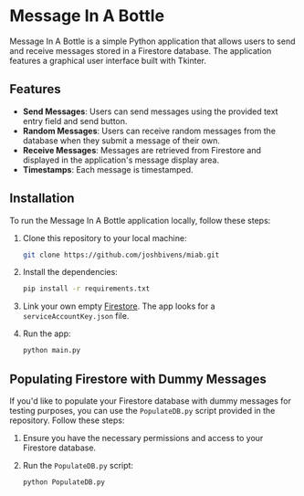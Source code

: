 # Message In A Bottle

Message In A Bottle is a simple Python application that allows users to send and receive messages stored in a Firestore database. The application features a graphical user interface built with Tkinter.

## Features

- **Send Messages**: Users can send messages using the provided text entry field and send button.
- **Random Messages**: Users can receive random messages from the database when they submit a message of their own.
- **Receive Messages**: Messages are retrieved from Firestore and displayed in the application's message display area.
- **Timestamps**: Each message is timestamped.

## Installation

To run the Message In A Bottle application locally, follow these steps:

1. Clone this repository to your local machine:
   ```bash
   git clone https://github.com/joshbivens/miab.git
   ```

2. Install the dependencies:
    ```bash
    pip install -r requirements.txt
    ```

3. Link your own empty [Firestore](https://firebase.google.com/docs/firestore/quickstart). The app looks for a `serviceAccountKey.json` file.

4. Run the app:
    ```bash
    python main.py
    ```

## Populating Firestore with Dummy Messages

If you'd like to populate your Firestore database with dummy messages for testing purposes, you can use the `PopulateDB.py` script provided in the repository. Follow these steps:

1. Ensure you have the necessary permissions and access to your Firestore database.

2. Run the `PopulateDB.py` script:
   ```bash
   python PopulateDB.py
   ```